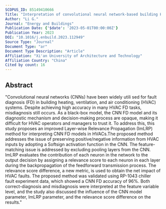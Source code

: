 ```yaml
---
SCOPUS_ID: 85149410666
Title: "Interpretation of convolutional neural network-based building HVAC fault diagnosis model using improved layer-wise relevance propagation"
Author: "Li G."
Journal: "Energy and Buildings"
Publication Date: {'$date': '2023-05-01T00:00:00Z'}
Publication Year: 2023
DOI: "10.1016/j.enbuild.2023.112949"
Source Type: "Journal"
Document Type: "ar"
Document Type Description: "Article"
Affiliation: "Xi'an University of Architecture and Technology"
Affiliation Country: "China"
Cited by count: 16
---
```


## Abstract
"Convolutional neural networks (CNNs) have been widely utili sed for fault diagnosis (FD) in building heating, ventilation, and air conditioning (HVAC) systems. Despite achieving high accuracy in many HVAC FD tasks, misdiagnosis still occurs. As a black-box model, the CNN FD model and its diagnostic mechanism and decision-making process are opaque, making it difficult for HVAC operators and managers to trust it. To address this, this study proposes an improved Layer-wise Relevance Propagation (ImLRP) method for interpreting CNN FD models in HVACs.The proposed method addresses the issue of preserving positive/negative information from HVAC inputs by adopting a Softsign activation function in the CNN. The feature-matching issue is addressed by excluding pooling layers from the CNN. ImLRP evaluates the contribution of each neuron in the network to the output decision by assigning a relevance score to each neuron in each layer during the backpropagation of the feedforward transmission process. The relevance score difference, a new metric, is used to obtain the net impact of HVAC faults. The proposed method was validated using RP-1043 chiller fault experiment data, which showed a CNN FD accuracy of 96%. Both correct-diagnosis and misdiagnosis were interpreted at the feature variable level, and the study also discussed the influence of the CNN model parameter, ImLRP parameter, and the relevance score difference on the results."
